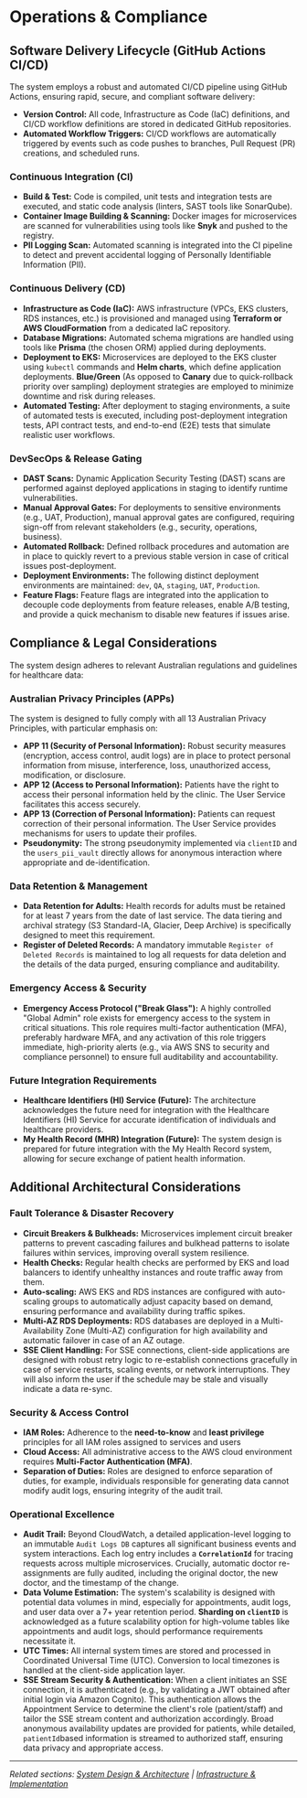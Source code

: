 # Operations & Compliance

## Software Delivery Lifecycle (GitHub Actions CI/CD)

The system employs a robust and automated CI/CD pipeline using GitHub Actions, ensuring rapid, secure, and compliant software delivery:

- **Version Control:** All code, Infrastructure as Code (IaC) definitions, and CI/CD workflow definitions are stored in dedicated GitHub repositories.
- **Automated Workflow Triggers:** CI/CD workflows are automatically triggered by events such as code pushes to branches, Pull Request (PR) creations, and scheduled runs.

### Continuous Integration (CI)

- **Build & Test:** Code is compiled, unit tests and integration tests are executed, and static code analysis (linters, SAST tools like SonarQube).
- **Container Image Building & Scanning:** Docker images for microservices are scanned for vulnerabilities using tools like **Snyk** and pushed to the registry.
- **PII Logging Scan:** Automated scanning is integrated into the CI pipeline to detect and prevent accidental logging of Personally Identifiable Information (PII).

### Continuous Delivery (CD)

- **Infrastructure as Code (IaC):** AWS infrastructure (VPCs, EKS clusters, RDS instances, etc.) is provisioned and managed using **Terraform or AWS CloudFormation** from a dedicated IaC repository.
- **Database Migrations:** Automated schema migrations are handled using tools like **Prisma** (the chosen ORM) applied during deployments.
- **Deployment to EKS:** Microservices are deployed to the EKS cluster using `kubectl` commands and **Helm charts**, which define application deployments. **Blue/Green** (As opposed to **Canary** due to quick-rollback priority over sampling) deployment strategies are employed to minimize downtime and risk during releases.
- **Automated Testing:** After deployment to staging environments, a suite of automated tests is executed, including post-deployment integration tests, API contract tests, and end-to-end (E2E) tests that simulate realistic user workflows.

### DevSecOps & Release Gating

- **DAST Scans:** Dynamic Application Security Testing (DAST) scans are performed against deployed applications in staging to identify runtime vulnerabilities.
- **Manual Approval Gates:** For deployments to sensitive environments (e.g., UAT, Production), manual approval gates are configured, requiring sign-off from relevant stakeholders (e.g., security, operations, business).
- **Automated Rollback:** Defined rollback procedures and automation are in place to quickly revert to a previous stable version in case of critical issues post-deployment.
- **Deployment Environments:** The following distinct deployment environments are maintained: `dev`, `QA`, `staging`, `UAT`, `Production`.
- **Feature Flags:** Feature flags are integrated into the application to decouple code deployments from feature releases, enable A/B testing, and provide a quick mechanism to disable new features if issues arise.

## Compliance & Legal Considerations

The system design adheres to relevant Australian regulations and guidelines for healthcare data:

### Australian Privacy Principles (APPs)

The system is designed to fully comply with all 13 Australian Privacy Principles, with particular emphasis on:

- **APP 11 (Security of Personal Information):** Robust security measures (encryption, access control, audit logs) are in place to protect personal information from misuse, interference, loss, unauthorized access, modification, or disclosure.
- **APP 12 (Access to Personal Information):** Patients have the right to access their personal information held by the clinic. The User Service facilitates this access securely.
- **APP 13 (Correction of Personal Information):** Patients can request correction of their personal information. The User Service provides mechanisms for users to update their profiles.
- **Pseudonymity:** The strong pseudonymity implemented via `clientID` and the `users_pii_vault` directly allows for anonymous interaction where appropriate and de-identification.

### Data Retention & Management

- **Data Retention for Adults:** Health records for adults must be retained for at least 7 years from the date of last service. The data tiering and archival strategy (S3 Standard-IA, Glacier, Deep Archive) is specifically designed to meet this requirement.
- **Register of Deleted Records:** A mandatory immutable `Register of Deleted Records` is maintained to log all requests for data deletion and the details of the data purged, ensuring compliance and auditability.

### Emergency Access & Security

- **Emergency Access Protocol ("Break Glass"):** A highly controlled "Global Admin" role exists for emergency access to the system in critical situations. This role requires multi-factor authentication (MFA), preferably hardware MFA, and any activation of this role triggers immediate, high-priority alerts (e.g., via AWS SNS to security and compliance personnel) to ensure full auditability and accountability.

### Future Integration Requirements

- **Healthcare Identifiers (HI) Service (Future):** The architecture acknowledges the future need for integration with the Healthcare Identifiers (HI) Service for accurate identification of individuals and healthcare providers.
- **My Health Record (MHR) Integration (Future):** The system design is prepared for future integration with the My Health Record system, allowing for secure exchange of patient health information.

## Additional Architectural Considerations

### Fault Tolerance & Disaster Recovery

- **Circuit Breakers & Bulkheads:** Microservices implement circuit breaker patterns to prevent cascading failures and bulkhead patterns to isolate failures within services, improving overall system resilience.
- **Health Checks:** Regular health checks are performed by EKS and load balancers to identify unhealthy instances and route traffic away from them.
- **Auto-scaling:** AWS EKS and RDS instances are configured with auto-scaling groups to automatically adjust capacity based on demand, ensuring performance and availability during traffic spikes.
- **Multi-AZ RDS Deployments:** RDS databases are deployed in a Multi-Availability Zone (Multi-AZ) configuration for high availability and automatic failover in case of an AZ outage.
- **SSE Client Handling:** For SSE connections, client-side applications are designed with robust retry logic to re-establish connections gracefully in case of service restarts, scaling events, or network interruptions. They will also inform the user if the schedule may be stale and visually indicate a data re-sync.

### Security & Access Control

- **IAM Roles:** Adherence to the **need-to-know** and **least privilege** principles for all IAM roles assigned to services and users
- **Cloud Access:** All administrative access to the AWS cloud environment requires **Multi-Factor Authentication (MFA)**.
- **Separation of Duties:** Roles are designed to enforce separation of duties, for example, individuals responsible for generating data cannot modify audit logs, ensuring integrity of the audit trail.

### Operational Excellence

- **Audit Trail:** Beyond CloudWatch, a detailed application-level logging to an immutable `Audit Logs DB` captures all significant business events and system interactions. Each log entry includes a **`CorrelationId`** for tracing requests across multiple microservices. Crucially, automatic doctor re-assignments are fully audited, including the original doctor, the new doctor, and the timestamp of the change.
- **Data Volume Estimation:** The system's scalability is designed with potential data volumes in mind, especially for appointments, audit logs, and user data over a 7+ year retention period. **Sharding on `clientID`** is acknowledged as a future scalability option for high-volume tables like appointments and audit logs, should performance requirements necessitate it.
- **UTC Times:** All internal system times are stored and processed in Coordinated Universal Time (UTC). Conversion to local timezones is handled at the client-side application layer.
- **SSE Stream Security & Authentication:** When a client initiates an SSE connection, it is authenticated (e.g., by validating a JWT obtained after initial login via Amazon Cognito). This authentication allows the Appointment Service to determine the client's role (patient/staff) and tailor the SSE stream content and authorization accordingly. Broad anonymous availability updates are provided for patients, while detailed, `patientId`based information is streamed to authorized staff, ensuring data privacy and appropriate access.

---

_Related sections: [System Design & Architecture](README.md) | [Infrastructure & Implementation](infrastructure.md)_

